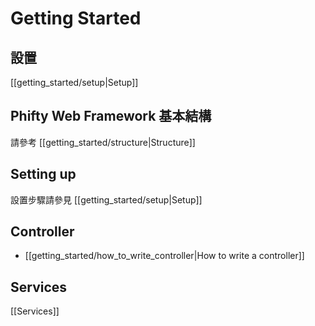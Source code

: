 Getting Started
================

## 設置

[[getting_started/setup|Setup]]



## Phifty Web Framework 基本結構

請參考 [[getting_started/structure|Structure]]

## Setting up

設置步驟請參見 [[getting_started/setup|Setup]]


## Controller

* [[getting_started/how_to_write_controller|How to write a controller]]

## Services

[[Services]]

